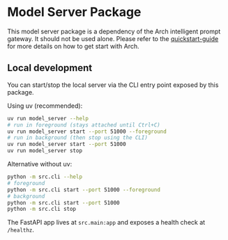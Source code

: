 # Model Server Package #
This model server package is a dependency of the Arch intelligent prompt gateway. It should not be used alone. Please refer to the [quickstart-guide](https://github.com/katanemo/arch?tab=readme-ov-file#quickstart) for more details on how to get start with Arch.

## Local development

You can start/stop the local server via the CLI entry point exposed by this package.

Using uv (recommended):

```sh
uv run model_server --help
# run in foreground (stays attached until Ctrl+C)
uv run model_server start --port 51000 --foreground
# run in background (then stop using the CLI)
uv run model_server start --port 51000
uv run model_server stop
```

Alternative without uv:

```sh
python -m src.cli --help
# foreground
python -m src.cli start --port 51000 --foreground
# background
python -m src.cli start --port 51000
python -m src.cli stop
```

The FastAPI app lives at `src.main:app` and exposes a health check at `/healthz`.
